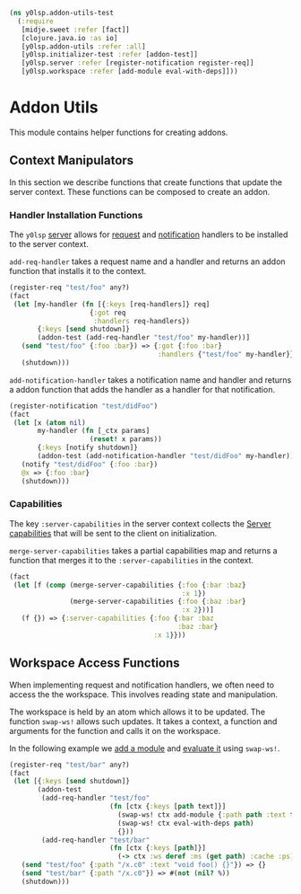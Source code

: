 ```clojure
(ns y0lsp.addon-utils-test
  (:require
   [midje.sweet :refer [fact]]
   [clojure.java.io :as io]
   [y0lsp.addon-utils :refer :all]
   [y0lsp.initializer-test :refer [addon-test]]
   [y0lsp.server :refer [register-notification register-req]]
   [y0lsp.workspace :refer [add-module eval-with-deps]]))

```
# Addon Utils

This module contains helper functions for creating addons.

## Context Manipulators

In this section we describe functions that create functions that update the
server context. These functions can be composed to create an addon.

### Handler Installation Functions

The `y0lsp` [server](server.md) allows for
[request](server.md#handling-requests) and
[notification](server.md#handling-notifications) handlers to be installed to
the server context.

`add-req-handler` takes a request name and a handler and returns an addon
function that installs it to the context.
```clojure
(register-req "test/foo" any?)
(fact
 (let [my-handler (fn [{:keys [req-handlers]} req]
                    {:got req
                     :handlers req-handlers})
       {:keys [send shutdown]}
       (addon-test (add-req-handler "test/foo" my-handler))]
   (send "test/foo" {:foo :bar}) => {:got {:foo :bar}
                                     :handlers {"test/foo" my-handler}}
   (shutdown)))

```
`add-notification-handler` takes a notification name and handler and returns
a addon function that adds the handler as a handler for that notification.
```clojure
(register-notification "test/didFoo")
(fact
 (let [x (atom nil)
       my-handler (fn [_ctx params]
                    (reset! x params))
       {:keys [notify shutdown]}
       (addon-test (add-notification-handler "test/didFoo" my-handler))]
   (notify "test/didFoo" {:foo :bar})
   @x => {:foo :bar}
   (shutdown)))

```
### Capabilities

The key `:server-capabilities` in the server context collects the [Server
capabilities](https://microsoft.github.io/language-server-protocol/specifications/lsp/3.17/specification/#serverCapabilities)
that will be sent to the client on initialization.

`merge-server-capabilities` takes a partial capabilities map and returns a
function that merges it to the `:server-capabilities` in the context.
```clojure
(fact
 (let [f (comp (merge-server-capabilities {:foo {:bar :baz}
                                           :x 1})
               (merge-server-capabilities {:foo {:baz :bar}
                                           :x 2}))]
   (f {}) => {:server-capabilities {:foo {:bar :baz
                                          :baz :bar}
                                    :x 1}}))

```
## Workspace Access Functions

When implementing request and notification handlers, we often need to access
the the workspace. This involves reading state and manipulation.

The workspace is held by an atom which allows it to be updated. The function
`swap-ws!` allows such updates. It takes a context, a function and arguments
for the function and calls it on the workspace.

In the following example we [add a module](workspace.md#adding-a-module) and
[evaluate it](workspace.md#evaluation-and-caching) using `swap-ws!`.
```clojure
(register-req "test/bar" any?)
(fact
 (let [{:keys [send shutdown]}
       (addon-test
        (add-req-handler "test/foo"
                         (fn [ctx {:keys [path text]}]
                           (swap-ws! ctx add-module {:path path :text text})
                           (swap-ws! ctx eval-with-deps path)
                           {}))
        (add-req-handler "test/bar"
                         (fn [ctx {:keys [path]}]
                           (-> ctx :ws deref :ms (get path) :cache :ps))))]
   (send "test/foo" {:path "/x.c0" :text "void foo() {}"}) => {}
   (send "test/bar" {:path "/x.c0"}) => #(not (nil? %))
   (shutdown)))
```

